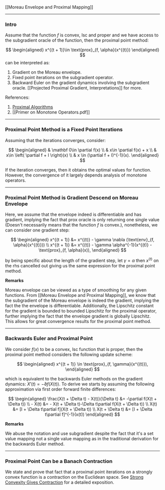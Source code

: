 [[Moreau Envelope and Proximal Mapping]]


---
### **Intro**

Assume that the function $f$ is convex, lsc and proper and we have access to the subgradient oracle of the function, then the proximal point method: 

$$
\begin{aligned}
    x^{(t + 1)}\in \text{prox}_{f, \alpha}(x^{(t)})
\end{aligned}
$$
can be interpreted as: 
1. Gradient on the Moreau envelope. 
2. Fixed point iterations on the subgradient operator.
4. Backward Euler on the gradient dynamics involving the subgradient oracle. [[Projected Proximal Gradient, Interpretations]] for more. 

References: 
1. [Proximal Algorithms](https://web.stanford.edu/~boyd/papers/pdf/prox_algs.pdf)
2. [[Primer on Monotone Operators.pdf]]


---
### **Proximal Point Method is a Fixed Point Iterations**

Assuming that the iterations converges, consider: 

$$
\begin{aligned}
    & \mathbf 0\in \partial f(x)
    \\
    & x\in \partial f(x) + x
    \\
    & x\in \left(
        \partial f + I
    \right)(x)
    \\
    & 
    x \in (\partial f + I)^{-1}(x). 
\end{aligned}
$$

If the iteration converges, then it obtains the optimal values for function. However, the convergence of it largely depends analysis of monotone operators. 


---
### **Proximal Point Method is Gradient Descend on Moreau Envelope**

Here, we assume that the envelope indeed is differentiable and has gradient, implying the fact that $\text{prox}$ oracle is only returning one single value (Doesn't necessarily means that the function $f$ is convex.), nonetheless, we can consider one gradient step: 

$$
\begin{aligned}
    x^{(t + 1)} &= x^{(t)} - \gamma \nabla (\text{env}_{f, \alpha}(x^{(t)}))
    \\
    x^{(t + 1)} &= x^{(t)} - \gamma \alpha^{-1}(x^{(t)} - \text{prox}_{f, \alpha}(x)), 
\end{aligned}
$$

by being specific about the length of the gradient step, let $\gamma = \alpha$ then $x^{(t)}$ on the rhs cancelled out giving us the same expression for the proximal point method. 

**Remarks**

Moreau envelope can be viewed as a type of smoothing for any given functions. From [[Moreau Envelope and Proximal Mapping]], we know that the subgradient of the Moreau envelope is indeed the gradient, implying the fact the the envelope is differentiable. Additionally, the Lipschitz constant for the gradient is bounded to bounded Lipschitz for the proximal operator, further implying the fact that the envelope gradient is globally Lipschitz. This allows for great convergence results for the proximal point method. 


---
### **Backwards Euler and Proximal Point**

We consider $f(x)$ to be a convex, lsc function that is proper, then the proximal point method considers the following update scheme: 

$$
\begin{aligned}
    x^{(t + 1)} \in \text{prox}_{f, \gamma}(x^{(t)}), 
\end{aligned}
$$

which is equivalent to the backwards Euler methods on the gradient dynamics: $X'(t) = -\partial f(X(t))$. To derive we starts by assuming the following approximation via first order forward finite differences: 

$$
\begin{aligned}
    \frac{X(t + \Delta t) - X(t)}{\Delta t} &= -\partial f(X(t  + \Delta t))
    \\
     - X(t) &= 
    - X(t + \Delta t)-\Delta t\partial f(X(t + \Delta t))
    \\
    X(t) &= 
    [I + \Delta t\partial f](X(t + \Delta t))
    \\
    X(t + \Delta t) &= [I + \Delta t\partial f]^{-1}(x(t))
\end{aligned}
$$

**Remarks**

We abuse the notation and use subgradient despite the fact that it's a set value mapping not a single value mapping as in the traditional derivation for the backwards Euler method. 


---
### **Proximal Point Can be a Banach Contraction**

We state and prove that fact that a proximal point iterations on a strongly convex function is a contraction on the Euclidean space. See [Strong Convexity Gives Contraction](../Operators%20Theory/Strong%20Convexity%20Gives%20Contraction.md)  for a detailed exposition. 



